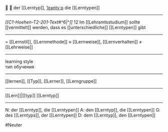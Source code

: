 🧠 🔵 der [[Lerntyp]], [ˈlɛʁntyːp](https://youglish.com/pronounce/Lerntyp/german)
die [[Lerntypen]]

---
*[[C1-Hoehen-T2-201-Text#^6|^]]* 12 Im [[Lehramtsstudium]] sollte [[vermittelt]] werden, dass es [[unterschiedliche]] [[Lerntypen]] gibt

---
= [[Lernstil]], [[Lernmethode]]
≈ [[Lernweise]], [[Lernverhalten]]
≠ [[Lehrweise]]

---
learning style  
тип обучения

---
[[lernen]], [[Typ]], [[Lerner]], [[Lerngruppe]]

---
[[Lern]]|[[typ]]
[[Lerntyp]]


---
N: der [[Lerntyp]], die [[Lerntypen]]
A: den [[Lerntyp]], die [[Lerntypen]]
G: des [[Lerntyps]], der [[Lerntypen]]
D: dem [[Lerntyp]], den [[Lerntypen]]

#Neuter 